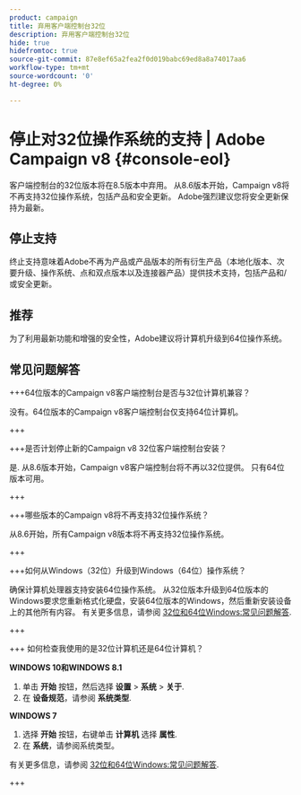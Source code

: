 ```yaml
---
product: campaign
title: 弃用客户端控制台32位
description: 弃用客户端控制台32位
hide: true
hidefromtoc: true
source-git-commit: 87e8ef65a2fea2f0d019babc69ed8a8a74017aa6
workflow-type: tm+mt
source-wordcount: '0'
ht-degree: 0%

---
```


# 停止对32位操作系统的支持 | Adobe Campaign v8 {#console-eol}

客户端控制台的32位版本将在8.5版本中弃用。 从8.6版本开始，Campaign v8将不再支持32位操作系统，包括产品和安全更新。 Adobe强烈建议您将安全更新保持为最新。

## 停止支持

终止支持意味着Adobe不再为产品或产品版本的所有衍生产品（本地化版本、次要升级、操作系统、点和双点版本以及连接器产品）提供技术支持，包括产品和/或安全更新。

## 推荐

为了利用最新功能和增强的安全性，Adobe建议将计算机升级到64位操作系统。

## 常见问题解答

+++64位版本的Campaign v8客户端控制台是否与32位计算机兼容？

没有。64位版本的Campaign v8客户端控制台仅支持64位计算机。

+++

+++是否计划停止新的Campaign v8 32位客户端控制台安装？

是. 从8.6版本开始，Campaign v8客户端控制台将不再以32位提供。 只有64位版本可用。

+++

+++哪些版本的Campaign v8将不再支持32位操作系统？

从8.6开始，所有Campaign v8版本将不再支持32位操作系统。

+++

+++如何从Windows（32位）升级到Windows（64位）操作系统？

确保计算机处理器支持安装64位操作系统。 从32位版本升级到64位版本的Windows要求您重新格式化硬盘，安装64位版本的Windows，然后重新安装设备上的其他所有内容。 有关更多信息，请参阅 [32位和64位Windows:常见问题解答](https://support.microsoft.com/en-us/windows/32-bit-and-64-bit-windows-frequently-asked-questions-c6ca9541-8dce-4d48-0415-94a3faa2e13d).

+++

+++ 如何检查我使用的是32位计算机还是64位计算机？

**WINDOWS 10和WINDOWS 8.1**

1. 单击 **开始** 按钮，然后选择 **设置** > **系统** > **关于**.
1. 在 **设备规范**，请参阅 **系统类型**.

**WINDOWS 7**
1. 选择 **开始** 按钮，右键单击 **计算机** 选择 **属性**.
1. 在 **系统**，请参阅系统类型。

有关更多信息，请参阅 [32位和64位Windows:常见问题解答](https://support.microsoft.com/en-us/windows/32-bit-and-64-bit-windows-frequently-asked-questions-c6ca9541-8dce-4d48-0415-94a3faa2e13d).

+++